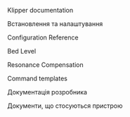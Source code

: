Klipper documentation

Встановлення та налаштування

Configuration Reference

Bed Level

Resonance Compensation

Command templates

Документація розробника

Документи, що стосуються пристрою
